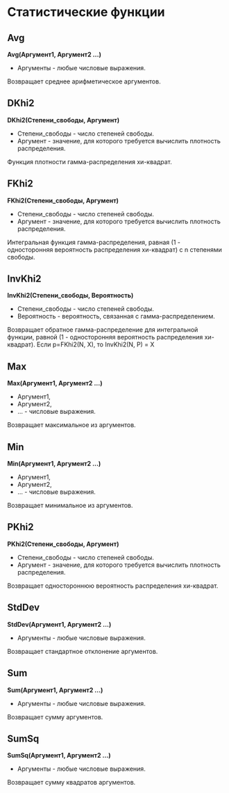 # Статистические функции

## Avg

**Avg(Аргумент1, Аргумент2 ...)**

* Аргументы - любые числовые выражения.

Возвращает среднее арифметическое аргументов.

## DKhi2

**DKhi2(Степени\_свободы, Аргумент)**

* Степени\_свободы - число степеней свободы.
* Аргумент - значение, для которого требуется вычислить плотность распределения.

Функция плотности гамма-распределения хи-квадрат.

## FKhi2

**FKhi2(Степени\_свободы, Аргумент)**

* Степени\_свободы - число степеней свободы.
* Аргумент - значение, для которого требуется вычислить плотность распределения.

Интегральная функция гамма-распределения, равная (1 - односторонняя вероятность распределения хи-квадрат) с n степенями свободы.

## InvKhi2

**InvKhi2(Степени\_свободы, Вероятность)**

* Степени\_свободы - число степеней свободы.
* Вероятность - вероятность, связанная с гамма-распределением.

Возвращает обратное гамма-распределение для интегральной функции, равной (1 - односторонняя вероятность распределения хи-квадрат). Если p=FKhi2(N, X), то InvKhi2(N, P) = X

## Max

**Max(Аргумент1, Аргумент2 ...)**

* Аргумент1,
* Аргумент2,
* ... - числовые выражения.

Возвращает максимальное из аргументов.

## Min

**Min(Аргумент1, Аргумент2 ...)**

* Аргумент1,
* Аргумент2,
* ... - числовые выражения.

Возвращает минимальное из аргументов.

## PKhi2

**PKhi2(Степени\_свободы, Аргумент)**

* Степени\_свободы - число степеней свободы.
* Аргумент - значение, для которого требуется вычислить плотность распределения.

Возвращает одностороннюю вероятность распределения хи-квадрат.

## StdDev

**StdDev(Аргумент1, Аргумент2 ...)**

* Аргументы - любые числовые выражения.

Возвращает стандартное отклонение аргументов.

## Sum

**Sum(Аргумент1, Аргумент2 ...)**

* Аргументы - любые числовые выражения.

Возвращает  сумму аргументов.

## SumSq

**SumSq(Аргумент1, Аргумент2 ...)**

* Аргументы - любые числовые выражения.

Возвращает сумму квадратов аргументов.
